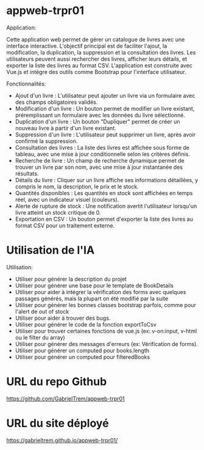 # appweb-trpr01

Application:

Cette application web permet de gérer un catalogue de livres avec une interface interactive. L'objectif principal est de faciliter l'ajout, la modification, la duplication, la suppression et la consultation des livres. Les utilisateurs peuvent aussi rechercher des livres, afficher leurs détails, et exporter la liste des livres au format CSV. L'application est construite avec Vue.js et intègre des outils comme Bootstrap pour l'interface utilisateur.

Fonctionnalités:

- Ajout d'un livre : L'utilisateur peut ajouter un livre via un formulaire avec des champs obligatoires validés.
- Modification d'un livre : Un bouton permet de modifier un livre existant, préremplissant un formulaire avec les données du livre sélectionné.
- Duplication d'un livre : Un bouton "Dupliquer" permet de créer un nouveau livre à partir d'un livre existant.
- Suppression d'un livre : L'utilisateur peut supprimer un livre, après avoir confirmé la suppression.
- Consultation des livres : La liste des livres est affichée sous forme de tableau, avec une mise à jour conditionnelle selon les critères définis.
- Recherche de livre : Un champ de recherche dynamique permet de trouver un livre par son nom, avec une mise à jour instantanée des résultats.
- Détails du livre : Cliquer sur un livre affiche ses informations détaillées, y compris le nom, la description, le prix et le stock.
- Quantités disponibles : Les quantités en stock sont affichées en temps réel, avec un indicateur visuel (couleurs).
- Alerte de rupture de stock : Une notification avertit l'utilisateur lorsqu'un livre atteint un stock critique de 0.
- Exportation en CSV : Un bouton permet d'exporter la liste des livres au format CSV pour un traitement externe.

# Utilisation de l'IA

Utilisation:

- Utiliser pour générer la description du projet
- Utiliser pour générer une base pour le template de BookDetails
- Utiliser pour aider à intégrer la vérification des forms avec quelques passages générés, mais la plupart on été modifié par la suite
- Utiliser pour générer les bonnes classes bootstrap parfois, comme pour l'alert de out of stock
- Utiliser pour aider à trouver des bugs.
- Utiliser pour générer le code de la fonction exportToCsv
- Utiliser pour trouver certaines fonctions de vue.js (ex: v-on:input, v-html ou le filter du array)
- Utiliser pour générer des messages d'erreurs (ex: Vérification de forms).
- Utiliser pour générer un computed pour books.length
- Utiliser pour générer un computed pour filteredBooks

# URL du repo Github

https://github.com/GabrielTrem/appweb-trpr01

# URL du site déployé

https://gabrieltrem.github.io/appweb-trpr01/